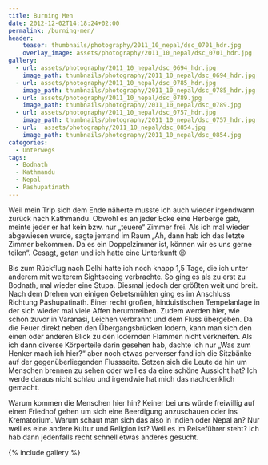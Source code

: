 ```yaml
---
title: Burning Men
date: 2012-12-02T14:18:24+02:00
permalink: /burning-men/
header:
    teaser: thumbnails/photography/2011_10_nepal/dsc_0701_hdr.jpg
    overlay_image: assets/photography/2011_10_nepal/dsc_0701_hdr.jpg
gallery:
  - url: assets/photography/2011_10_nepal/dsc_0694_hdr.jpg
    image_path: thumbnails/photography/2011_10_nepal/dsc_0694_hdr.jpg
  - url: assets/photography/2011_10_nepal/dsc_0785_hdr.jpg
    image_path: thumbnails/photography/2011_10_nepal/dsc_0785_hdr.jpg
  - url: assets/photography/2011_10_nepal/dsc_0789.jpg
    image_path: thumbnails/photography/2011_10_nepal/dsc_0789.jpg
  - url: assets/photography/2011_10_nepal/dsc_0757_hdr.jpg
    image_path: thumbnails/photography/2011_10_nepal/dsc_0757_hdr.jpg
  - url:  assets/photography/2011_10_nepal/dsc_0854.jpg
    image_path: thumbnails/photography/2011_10_nepal/dsc_0854.jpg
categories:
  - Unterwegs
tags:
  - Bodnath
  - Kathmandu
  - Nepal
  - Pashupatinath  
---
```


Weil mein Trip sich dem Ende näherte musste ich auch wieder irgendwann zurück nach Kathmandu. 
Obwohl es an jeder Ecke eine Herberge gab, meinte jeder er hat kein bzw. nur „teuere“ Zimmer frei. 
Als ich mal wieder abgewiesen wurde, sagte jemand im Raum „Ah, dann hab ich das letzte Zimmer bekommen. 
Da es ein Doppelzimmer ist, können wir es uns gerne teilen“. Gesagt, getan und ich hatte eine Unterkunft 😉

Bis zum Rückflug nach Delhi hatte ich noch knapp 1,5 Tage, die ich unter anderem mit weiterem Sightseeing verbrachte. 
So ging es als zu erst zu Bodnath, mal wieder eine Stupa. Diesmal jedoch der größten weit und breit.
Nach dem Drehen von einigen Gebetsmühlen ging es im Anschluss Richtung Pashupatinath. 
Einer recht großen, hinduistischen Tempelanlage in der sich wieder mal viele Affen herumtreiben. 
Zudem werden hier, wie schon zuvor in Varanasi, Leichen verbrannt und dem Fluss übergeben. 
Da die Feuer direkt neben den Übergangsbrücken lodern, kann man sich den einen oder anderen Blick zu den 
lodernden Flammen nicht verkneifen. Als ich dann diverse Körperteile darin gesehen hab, 
dachte ich nur „Was zum Henker mach ich hier?“ aber noch etwas perverser fand ich die Sitzbänke auf der gegenüberliegenden Flussseite. 
Setzen sich die Leute da hin um Menschen brennen zu sehen oder weil es da eine schöne Aussicht hat? 
Ich werde daraus nicht schlau und irgendwie hat mich das nachdenklich gemacht. 

Warum kommen die Menschen hier hin? Keiner bei uns würde freiwillig auf einen Friedhof gehen um sich eine 
Beerdigung anzuschauen oder ins Krematorium. Warum schaut man sich das also in Indien oder Nepal an? 
Nur weil es eine andere Kultur und Religion ist? Weil es im Reiseführer steht? 
Ich hab dann jedenfalls recht schnell etwas anderes gesucht.

{% include gallery %}